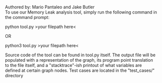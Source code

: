 Authored by: Mario Pantaleo and Jake Butler  
To use our Memory Leak analysis tool, simply run the following command in the command prompt:

python tool.py >your filepath here<  

OR 

python3 tool.py >your filepath here<  

Source code of the tool can be found in tool.py itself. The output file will be populated with a representation of the graph, its program point translation to the file itself, and a "stacktrace"-ish printout of what variables are defined at certain graph nodes. Test cases are located in the "test_cases/" directory
